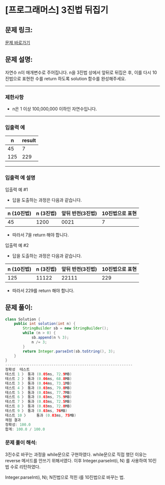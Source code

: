 # [프로그래머스] 3진법 뒤집기

## 문제 링크:

[문제 바로가기](https://school.programmers.co.kr/learn/courses/30/lessons/68935)

## 문제 설명:

자연수 n이 매개변수로 주어집니다. n을 3진법 상에서 앞뒤로 뒤집은 후, 이를 다시 10진법으로 표현한 수를 return 하도록 solution 함수를 완성해주세요.

---

### 제한사항

- n은 1 이상 100,000,000 이하인 자연수입니다.

---

### 입출력 예

| n | result |
| --- | --- |
| 45 | 7 |
| 125 | 229 |

---

### 입출력 예 설명

입출력 예 #1

- 답을 도출하는 과정은 다음과 같습니다.

| n (10진법) | n (3진법) | 앞뒤 반전(3진법) | 10진법으로 표현 |
| --- | --- | --- | --- |
| 45 | 1200 | 0021 | 7 |
- 따라서 7을 return 해야 합니다.

입출력 예 #2

- 답을 도출하는 과정은 다음과 같습니다.

| n (10진법) | n (3진법) | 앞뒤 반전(3진법) | 10진법으로 표현 |
| --- | --- | --- | --- |
| 125 | 11122 | 22111 | 229 |
- 따라서 229를 return 해야 합니다.

## 문제 풀이:

```java
class Solution {
    public int solution(int n) {
        StringBuilder sb = new StringBuilder();
        while (n > 0) {
            sb.append(n % 3);
            n /= 3;
        }
        return Integer.parseInt(sb.toString(), 3);
    }
}
----------------------------------------------------------
정확성  테스트
테스트 1 〉	통과 (0.05ms, 72.9MB)
테스트 2 〉	통과 (0.06ms, 68.8MB)
테스트 3 〉	통과 (0.04ms, 73.1MB)
테스트 4 〉	통과 (0.03ms, 79.8MB)
테스트 5 〉	통과 (0.03ms, 77.7MB)
테스트 6 〉	통과 (0.03ms, 75.9MB)
테스트 7 〉	통과 (0.03ms, 72.5MB)
테스트 8 〉	통과 (0.03ms, 72.8MB)
테스트 9 〉	통과 (0.03ms, 76MB)
테스트 10 〉	통과 (0.03ms, 75MB)
채점 결과
정확성: 100.0
합계: 100.0 / 100.0
```

### **문제 풀이 해석:**

3진수로 바꾸는 과정을 while문으로 구현하였다. while문으로 직접 했던 이유는 reverse 메서드를 안쓰기 위해서였다. 이후 Integer.parseInt(i, N) 를 사용하여 10진법 수로 리턴하였다.

Integer.parseInt(i, N); N진법으로 적힌 i를 10진법으로 바꾸는 법.